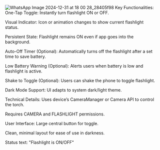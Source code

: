 ![WhatsApp Image 2024-12-31 at 18 00 28_28405f98](https://github.com/user-attachments/assets/c35c3763-16a1-4897-910b-f63592651876)
Key Functionalities:
One-Tap Toggle: Instantly turn flashlight ON or OFF.

Visual Indicator: Icon or animation changes to show current flashlight status.

Persistent State: Flashlight remains ON even if app goes into the background.

Auto-Off Timer (Optional): Automatically turns off the flashlight after a set time to save battery.

Low Battery Warning (Optional): Alerts users when battery is low and flashlight is active.

Shake to Toggle (Optional): Users can shake the phone to toggle flashlight.

Dark Mode Support: UI adapts to system dark/light theme.

Technical Details:
Uses device’s CameraManager or Camera API to control the torch.

Requires CAMERA and FLASHLIGHT permissions.

User Interface:
Large central button for toggle.

Clean, minimal layout for ease of use in darkness.

Status text: "Flashlight is ON/OFF"
